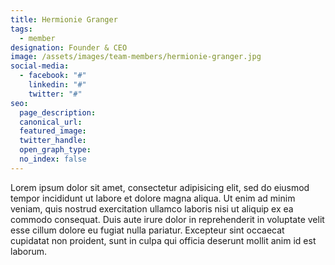 ```yaml
---
title: Hermionie Granger
tags:
  - member
designation: Founder & CEO
image: /assets/images/team-members/hermionie-granger.jpg
social-media:
  - facebook: "#"
    linkedin: "#"
    twitter: "#"
seo:
  page_description:
  canonical_url: 
  featured_image: 
  twitter_handle: 
  open_graph_type:
  no_index: false
---
```



Lorem ipsum dolor sit amet, consectetur adipisicing elit, sed do eiusmod tempor incididunt ut labore et dolore magna aliqua. Ut enim ad minim veniam, quis nostrud exercitation ullamco laboris nisi ut aliquip ex ea commodo consequat. Duis aute irure dolor in reprehenderit in voluptate velit esse cillum dolore eu fugiat nulla pariatur. Excepteur sint occaecat cupidatat non proident, sunt in culpa qui officia deserunt mollit anim id est laborum.
